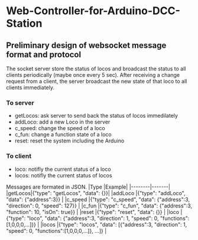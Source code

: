 # Web-Controller-for-Arduino-DCC-Station
## Preliminary design of websocket message format and protocol
The socket server store the status of locos and broadcast the status to all clients periodically (maybe once every 5 sec). After receiving a change request from a client, the server broadcast the new state of that loco to all clients immediately.

### To server
- getLocos: ask server to send back the status of locos immedilately
- addLoco: add a new Loco in the server
- c_speed: change the speed of a loco
- c_fun: change a function state of a loco
- reset: reset the system including the Arduino
### To client
- loco: notifly the current status of a loco
- locos: notifly the current status of locos

Messages are formated in JSON. 
|Type    |Example| 
|--------|-------|
|getLocos|{"type": "getLocos", "data": {}}|
|addLoco |{"type": "addLoco", "data": {"address":3}}                                                               |
|c_speed |{"type": "c_speed", "data": {"address":3, "direction": 0, "speed": 127}}                                 |
|c_fun   |{"type": "c_fun", "data": {"address":3, "function": 10, "isOn": true}}                                   |
|reset   |{"type": "reset", "data": {}}                                                                            |
|loco    |{"type": "loco", "data": {"address":3, "direction": 1, "speed": 0, "functions":[1,0,0,0,...]}}           |
|locos   |{"type": "locos", "data": [{"address":3, "direction": 1, "speed": 0, "functions":[1,0,0,0,...]}, ...]}   |
